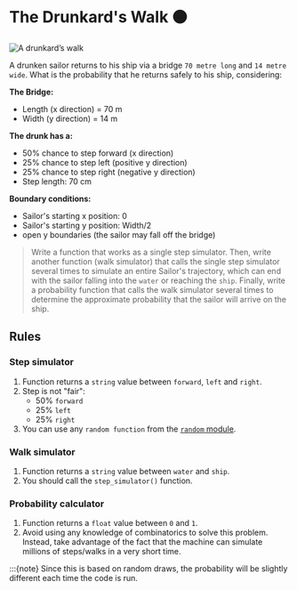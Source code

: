 # The Drunkard's Walk 🟠

![A drunkard’s walk](https://miro.medium.com/max/1400/0*WJVuFrA0dhjH_ngR)

A drunken sailor returns to his ship via a bridge `70 metre long` and `14 metre wide`.
What is the probability that he returns safely to his ship, considering:

**The Bridge:**

- Length (x direction) = 70 m
- Width (y direction) = 14 m

**The drunk has a:**

- 50% chance to step forward (x direction)
- 25% chance to step left (positive y direction)
- 25% chance to step right (negative y direction)
- Step length: 70 cm

**Boundary conditions:**

- Sailor's starting x position: 0
- Sailor's starting y position: Width/2
- open y boundaries (the sailor may fall off the bridge)

> Write a function that works as a single step simulator.
> Then, write another function (walk simulator) that calls the single step
> simulator several times to simulate an entire Sailor's trajectory, which
> can end with the sailor falling into the `water` or reaching the `ship`.
> Finally, write a probability function that calls the walk simulator several
> times to determine the approximate probability that the sailor will arrive
> on the ship.

## Rules

### Step simulator

1. Function returns a `string` value between `forward`, `left` and `right`.
2. Step is not "fair":
   - 50% `forward`
   - 25% `left`
   - 25% `right`
3. You can use any `random function` from the [`random` module](https://docs.python.org/3/library/random.html).

### Walk simulator

1. Function returns a `string` value between `water` and `ship`.
2. You should call the `step_simulator()` function.

### Probability calculator

1. Function returns a `float` value between `0` and `1`.
2. Avoid using any knowledge of combinatorics to solve this problem. Instead, take advantage of the fact that the machine can simulate millions of steps/walks in a very short time.

:::{note}
Since this is based on random draws, the probability will be slightly different
each time the code is run.



<!-- ## Useful Links

- [Python Strings](https://www.w3schools.com/python/python_strings.asp)
- [Python String Methods](https://www.w3schools.com/python/python_strings_methods.asp)
  - Specially: `isdigit()`, `islower()`, `isupper()`, `join()`
- [Python - Modify Strings](https://www.w3schools.com/python/python_strings_modify.asp)
- [Python Built in Functions](https://www.w3schools.com/python/python_ref_functions.asp)
  - Specially: `all()`, `any()`, `len()` -->
